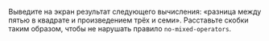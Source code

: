 
Выведите на экран результат следующего вычисления: «разница между пятью в квадрате и произведением трёх и семи». Расставьте скобки таким образом, чтобы не нарушать правило `no-mixed-operators`.
